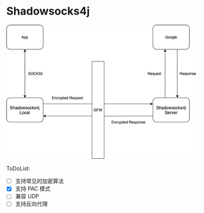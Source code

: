 # Shadowsocks4j

![Shadowsocks4j 流程图](https://raw.githubusercontent.com/ColacatCN/MarkdownPhotos/master/Shadowsocks4j.png)

ToDoList:

- [ ] 支持常见的加密算法
- [x] 支持 PAC 模式
- [ ] 兼容 UDP
- [ ] 支持反向代理